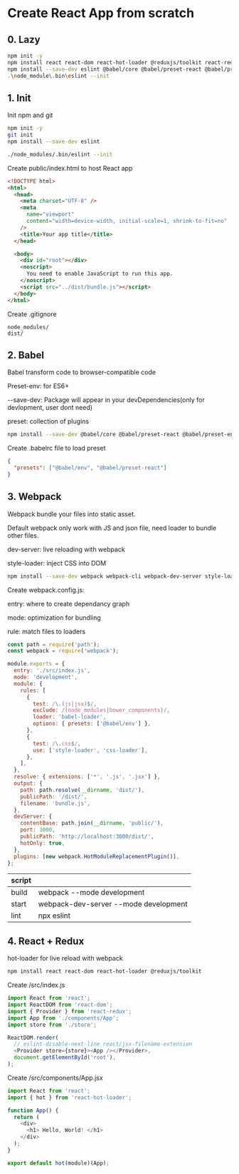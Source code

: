 # Create React App from scratch

## 0. Lazy

```bash
npm init -y
npm install react react-dom react-hot-loader @reduxjs/toolkit react-redux 
npm install --save-dev eslint @babel/core @babel/preset-react @babel/preset-env @babel/cli webpack webpack-cli webpack-dev-server style-loader css-loader babel-loader
.\node_module\.bin\eslint --init
```

## 1. Init

Init npm and git

```bash
npm init -y
git init
npm install --save-dev eslint
```

```bash
./node_modules/.bin/eslint --init 
```

Create public/index.html to host React app

```html
<!DOCTYPE html>
<html>
  <head>
    <meta charset="UTF-8" />
    <meta
      name="viewport"
      content="width=device-width, initial-scale=1, shrink-to-fit=no"
    />
    <title>Your app title</title>
  </head>

  <body>
    <div id="root"></div>
    <noscript>
      You need to enable JavaScript to run this app.
    </noscript>
    <script src="../dist/bundle.js"></script>
  </body>
</html>
```

Create .gitignore

```
node_modules/
dist/
```

## 2. Babel

Babel transform code to browser-compatible code

Preset-env: for ES6+

--save-dev: Package will appear in your devDependencies(only for devlopment, user dont need)

preset: collection of plugins

```bash
npm install --save-dev @babel/core @babel/preset-react @babel/preset-env @babel/cli
```

Create .babelrc file to load preset

```json
{
  "presets": ["@babel/env", "@babel/preset-react"]
}
```

## 3. Webpack

Webpack bundle your files into static asset.

Default webpack only work with JS and json file, need loader to bundle other files.

dev-server: live reloading with webpack

style-loader: inject CSS into DOM

```bash
npm install --save-dev webpack webpack-cli webpack-dev-server style-loader css-loader babel-loader
```

Create webpack.config.js:

entry: where to create dependancy graph

mode: optimization for bundling

rule: match files to loaders

```javascript
const path = require('path');
const webpack = require('webpack');

module.exports = {
  entry: './src/index.js',
  mode: 'development',
  module: {
    rules: [
      {
        test: /\.(js|jsx)$/,
        exclude: /(node_modules|bower_components)/,
        loader: 'babel-loader',
        options: { presets: ['@babel/env'] },
      },
      {
        test: /\.css$/,
        use: ['style-loader', 'css-loader'],
      },
    ],
  },
  resolve: { extensions: ['*', '.js', '.jsx'] },
  output: {
    path: path.resolve(__dirname, 'dist/'),
    publicPath: '/dist/',
    filename: 'bundle.js',
  },
  devServer: {
    contentBase: path.join(__dirname, 'public/'),
    port: 3000,
    publicPath: 'http://localhost:3000/dist/',
    hotOnly: true,
  },
  plugins: [new webpack.HotModuleReplacementPlugin()],
};
```

| script |                                       |
| ------ | ------------------------------------- |
| build  | webpack --mode development            |
| start  | webpack-dev-server --mode development |
| lint   | npx eslint                            |

## 4. React + Redux

hot-loader for live reload with webpack

```bash
npm install react react-dom react-hot-loader @reduxjs/toolkit
```

Create /src/index.js

```javascript
import React from 'react';
import ReactDOM from 'react-dom';
import { Provider } from 'react-redux';
import App from './components/App';
import store from './store';

ReactDOM.render(
  // eslint-disable-next-line react/jsx-filename-extension
  <Provider store={store}><App /></Provider>,
  document.getElementById('root'),
);
```

Create /src/components/App.jsx

```javascript
import React from 'react';
import { hot } from 'react-hot-loader';

function App() {
  return (
    <div>
      <h1> Hello, World! </h1>
    </div>
  );
}

export default hot(module)(App);
```
